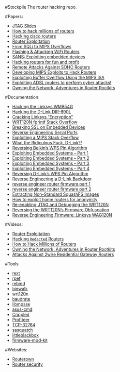 #Stockpile
The router hacking repo.

#Papers:
- [JTAG Slides](http://www.devttys0.com/wp-content/uploads/2014/04/JTAG_Slides.pdf)
- [How to hack millions of routers](https://media.blackhat.com/bh-us-10/presentations/Heffner/BlackHat-USA-2010-Heffner-How-to-Hack-Millions-of-Routers-slides.pdf)
- [Hacking cisco routers](http://repo.hackerzvoice.net/depot_cehv6/CEHv6%20Module%2035%20Hacking%20Routers,%20Cable%20Modems%20and%20Firewalls/Hacking%20Cisco%20Routers.pdf)
- [Router Exploitation](https://www.blackhat.com/presentations/bh-usa-09/LINDNER/BHUSA09-Lindner-RouterExploit-SLIDES.pdf)
- [From SQLi to MIPS Overflows](https://media.blackhat.com/bh-us-12/Briefings/Cutlip/BH_US_12_Cutlip_SQL_Exploitation_WP.pdf)
- [Flashing & Attacking WiFi Routers](http://hackmiami.org/wp-content/uploads/2013/07/Flash-hacking-wifi-devices.pdf)
- [SANS: Exploiting embedded devices](https://www.sans.org/reading-room/whitepapers/testing/exploiting-embedded-devices-34022)
- [Hacking routers for fun and profit](https://ensiwiki.ensimag.fr/images/2/25/GreHack-2012-talk-Paul_Amar-Home_Internet_Routers_for_Fun_and_Profit.pdf)
- [Remote Attacks Against SOHO Routers](https://media.blackhat.com/bh-us-10/whitepapers/Heffner/BlackHat-USA-2010-Heffner-How-to-Hack-Millions-of-Routers-wp.pdf)
- [Developing MIPS Exploits to Hack Routers](https://packetstormsecurity.com/files/download/131556/hacking-mips.pdf)
- [Exploiting Buffer Overflow Using the MIPS ISA](http://citeseerx.ist.psu.edu/viewdoc/download?doi=10.1.1.15.6998&rep=rep1&type=pdf)
- [Exploiting ADSL routers to perform cyber attacks!](http://cgi.di.uoa.gr/~xenakis/Published/Technical_Reports/ZTExploit_Paper.pdf)
- [Owning the Network: Adventures in Router Rootkits](https://www.defcon.org/images/defcon-20/dc-20-presentations/Coppola/DEFCON-20-Coppola-Owning-the-Network.pdf)

#Documentation:
- [Hacking the Linksys WMB54G](http://www.devttys0.com/2012/07/hacking-the-linksys-wmb54g/)
- [Hacking the D-Link DIR-890L](http://www.devttys0.com/2015/04/hacking-the-d-link-dir-890l/)
- [Cracking Linksys “Encryption”](http://www.devttys0.com/2014/02/cracking-linksys-crypto/)
- [WRT120N fprintf Stack Overflow](http://www.devttys0.com/2014/02/wrt120n-fprintf-stack-overflow/)
- [Breaking SSL on Embedded Devices](http://www.devttys0.com/2010/12/breaking-ssl-on-embedded-devices/)
- [Reverse Engineering Serial Ports](http://www.devttys0.com/2012/11/reverse-engineering-serial-ports/)
- [Exploiting a MIPS Stack Overflow](http://www.devttys0.com/2012/10/exploiting-a-mips-stack-overflow/)
- [What the Ridiculous Fuck, D-Link?!](http://www.devttys0.com/2015/04/what-the-ridiculous-fuck-d-link/)
- [Reversing Belkin’s WPS Pin Algorithm](http://www.devttys0.com/2015/04/reversing-belkins-wps-pin-algorithm/)
- [Exploiting Embedded Systems – Part 1](http://www.devttys0.com/2011/09/exploiting-embedded-systems-part-1/)
- [Exploiting Embedded Systems – Part 2](http://www.devttys0.com/2011/09/exploiting-embedded-systems-part-2/)
- [Exploiting Embedded Systems – Part 3](http://www.devttys0.com/2011/09/exploiting-embedded-systems-part-3/)
- [Exploiting Embedded Systems – Part 4](http://www.devttys0.com/2011/11/exploiting-embedded-systems-part-4/)
- [Reversing D-Link’s WPS Pin Algorithm](http://www.devttys0.com/2014/10/reversing-d-links-wps-pin-algorithm/)
- [Reverse Engineering a D-Link Backdoor](http://www.devttys0.com/2013/10/reverse-engineering-a-d-link-backdoor/)
- [reverse engineer router firmware part 1](http://www.secforce.com/blog/2014/04/reverse-engineer-router-firmware-part-1/)
- [reverse engineer router firmware part 2](http://www.secforce.com/blog/2014/07/reverse-engineer-router-firmware-part-2/)
- [Extracting Non-Standard SquashFS Images](http://www.devttys0.com/2011/08/extracting-non-standard-squashfs-images/)
- [How to exploit home routers for anonymity](http://danmcinerney.org/how-to-exploit-home-routers-for-anonymity/)
- [Re-enabling JTAG and Debugging the WRT120N](http://www.devttys0.com/2014/02/re-enabling-jtag-and-debugging-the-wrt120n/)
- [Reversing the WRT120N’s Firmware Obfuscation](http://www.devttys0.com/2014/02/reversing-the-wrt120n-firmware-obfuscation/)
- [Reverse Engineering Firmware: Linksys WAG120N](http://www.devttys0.com/2011/05/reverse-engineering-firmware-linksys-wag120n/)

#Videos:
- [Router Exploitation](https://www.youtube.com/watch?v=u1IA9W-QWO4)
- [Hacking `Redacted` Routers](https://www.youtube.com/watch?v=U8fu05Em3Lg)
- [How to Hack Millions of Routers ](https://www.youtube.com/watch?v=FV7SQd-3Ytk)
- [Owning the Network: Adventures in Router Rootkits](https://www.youtube.com/watch?v=sWdqSG9IydA)
- [Attacks Against 2wire Residential Gateway Routers](https://www.youtube.com/watch?v=Tx0DivWaDkA)

#Tools
- [rext](https://github.com/j91321/rext)
- [rpef](https://github.com/mncoppola/rpef)
- [rebind](https://github.com/ScarletBlazin/rebind)
- [binwalk](https://github.com/devttys0/binwalk)
- [wrt120n](https://github.com/devttys0/wrt120n)
- [baudrate](https://github.com/devttys0/baudrate)
- [libmpsse](https://github.com/devttys0/libmpsse)
- [asus-cmd](https://github.com/jduck/asus-cmd)
- [Crippled](https://github.com/GuerrillaWarfare/Crippled)
- [Profiteer](https://github.com/GuerrillaWarfare/Profiteer)
- [TCP-32764](https://github.com/elvanderb/TCP-32764)
- [sasquatch](https://github.com/devttys0/sasquatch)
- [littleblackbox](https://github.com/devttys0/littleblackbox)
- [firmware-mod-kit](https://github.com/mirror/firmware-mod-kit)

#Websites:
- [Routerpwn](http://www.routerpwn.com/)
- [Router security](http://routersecurity.org/bugs.php)
